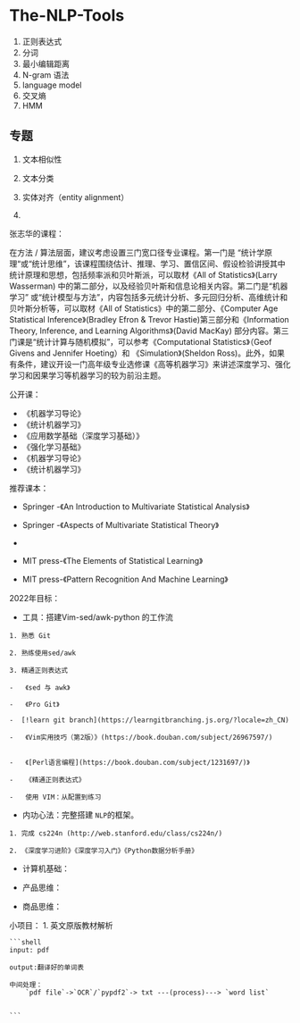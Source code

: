 # The-NLP-Tools

1.   正则表达式
2.   分词
3.   最小编辑距离
4.   N-gram 语法
5.   language model
6.   交叉熵
7.   HMM



## 专题

1.   文本相似性
2.   文本分类
3.   实体对齐（entity alignment）

4.   







张志华的课程：

在方法 / 算法层面，建议考虑设置三门宽口径专业课程。第一门是 “统计学原理“或“统计思维”，该课程围绕估计、推理、学习、置信区间、假设检验讲授其中统计原理和思想，包括频率派和贝叶斯派，可以取材《All of Statistics》(Larry Wasserman) 中的第二部分，以及经验贝叶斯和信息论相关内容。第二门是“机器学习” 或“统计模型与方法”，内容包括多元统计分析、多元回归分析、高维统计和贝叶斯分析等，可以取材《All of Statistics》中的第二部分、《Computer Age Statistical Inference》(Bradley Efron & Trevor Hastie)第三部分和《Information Theory, Inference, and Learning Algorithms》(David MacKay) 部分内容。第三门课是“统计计算与随机模拟”，可以参考《Computational Statistics》（Geof Givens and Jennifer Hoeting）和 《Simulation》(Sheldon Ross)。此外，如果有条件，建议开设一门高年级专业选修课《高等机器学习》来讲述深度学习、强化学习和因果学习等机器学习的较为前沿主题。

公开课：

-   《机器学习导论》
-   《统计机器学习》
-   《应用数学基础（深度学习基础）》
-   《强化学习基础》
-   《机器学习导论》
-   《统计机器学习》

推荐课本：

-   Springer -《An Introduction to Multivariate Statistical Analysis》
-   Springer -《Aspects of Multivariate Statistical Theory》

-   

-   MIT press-《The Elements of Statistical Learning》
-   MIT press-《Pattern Recognition And Machine Learning》




2022年目标：

 -   工具：搭建Vim-sed/awk-python 的工作流

    1. 熟悉 Git 

    2. 熟练使用sed/awk

    3. 精通正则表达式

    -   《sed 与 awk》

    -   《Pro Git》
    
    -  [!learn git branch](https://learngitbranching.js.org/?locale=zh_CN)

    -   《Vim实用技巧（第2版）》(https://book.douban.com/subject/26967597/)


    -   《[Perl语言编程](https://book.douban.com/subject/1231697/)》

    -   《精通正则表达式》

    -   使用 VIM：从配置到练习

-    内功心法：完整搭建 `NLP`的框架。

    1. 完成 cs224n (http://web.stanford.edu/class/cs224n/)

    2. 《深度学习进阶》《深度学习入门》《Python数据分析手册》

-    计算机基础：

-    产品思维：

-    商品思维：

 小项目：
    1. 英文原版教材解析


    ```shell
    input: pdf

    output:翻译好的单词表

    中间处理：
        `pdf file`->`OCR`/`pypdf2`-> txt ---(process)---> `word list`
        

    ```

